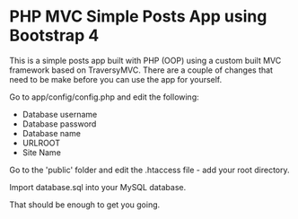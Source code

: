 # PHP MVC Simple Posts App using Bootstrap 4

This is a simple posts app built with PHP (OOP) using a custom built MVC framework based on TraversyMVC.  There are a couple of changes that need to be make before you can use the app for yourself.

Go to app/config/config.php and edit the following:
- Database username
- Database password
- Database name
- URLROOT
- Site Name

Go to the 'public' folder and edit the .htaccess file - add your root directory.

Import database.sql into your MySQL database.

That should be enough to get you going.

